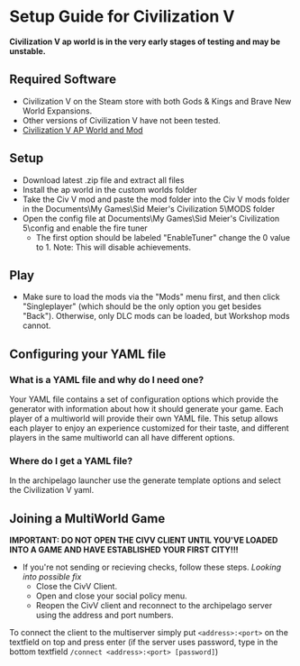 # Setup Guide for Civilization V

**Civilization V ap world is in the very early stages of testing and may be unstable.**

## Required Software

- Civilization V on the Steam store with both Gods & Kings and Brave New World Expansions.
- Other versions of Civilization V have not been tested.
- [Civilization V AP World and Mod](https://github.com/battary/Civ-V-AP-World/releases)

## Setup
- Download latest .zip file and extract all files
- Install the ap world in the custom worlds folder
- Take the Civ V mod and paste the mod folder into the Civ V mods folder in the Documents\My Games\Sid Meier's Civilization 5\MODS folder
- Open the config file at Documents\My Games\Sid Meier's Civilization 5\config and enable the fire tuner
    - The first option should be labeled "EnableTuner" change the 0 value to 1. Note: This will disable achievements.

## Play
- Make sure to load the mods via the "Mods" menu first, and then click "Singleplayer" (which should be the only option you get besides "Back").
  Otherwise, only DLC mods can be loaded, but Workshop mods cannot.

## Configuring your YAML file

### What is a YAML file and why do I need one?

Your YAML file contains a set of configuration options which provide the generator with information about how it should
generate your game. Each player of a multiworld will provide their own YAML file. This setup allows each player to enjoy
an experience customized for their taste, and different players in the same multiworld can all have different options. 

### Where do I get a YAML file?
In the archipelago launcher use the generate template options and select the Civilization V yaml. 

## Joining a MultiWorld Game

**IMPORTANT: DO NOT OPEN THE CIVV CLIENT UNTIL YOU'VE LOADED INTO A GAME AND HAVE ESTABLISHED YOUR FIRST CITY!!!** 
  - If you're not sending or recieving checks, follow these steps. *Looking into possible fix*
    - Close the CivV Client.
    - Open and close your social policy menu.
    - Reopen the CivV client and reconnect to the archipelago server using the address and port numbers.

To connect the client to the multiserver simply put `<address>:<port>` on the textfield on top and press enter (if the
server uses password, type in the bottom textfield `/connect <address>:<port> [password]`)




